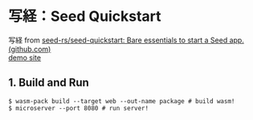 # 写経：Seed Quickstart

写経 from [seed-rs/seed-quickstart: Bare essentials to start a Seed app. (github.com)](https://github.com/seed-rs/seed-quickstart)  
[demo site](https://vibrant-mccarthy-294726.netlify.app)

## 1.  Build and Run

```
$ wasm-pack build --target web --out-name package # build wasm!
$ microserver --port 8080 # run server!
```

